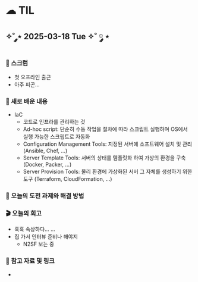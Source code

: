 # ☁︎ TIL

## ✧˚ ༘⋆ 2025-03-18 Tue ✧˚ ༘ ⋆

### 💬 스크럼
- 첫 오프라인 출근
- 아주 피곤...

### 🖤 새로 배운 내용
- IaC
    - 코드로 인프라를 관리하는 것
    - Ad-hoc script: 단순히 수동 작업을 절차에 따라 스크립트 실행하며 OS에서 실행 가능한 스크립트로 자동화
    - Configuration Management Tools: 지정된 서버에 소프트웨어 설치 및 관리 (Ansible, Chef, ...)
    - Server Template Tools: 서버의 상태를 템플릿화 하여 가상의 환경을 구축 (Docker, Packer, ...)
    - Server Provision Tools: 물리 환경에 가상화된 서버 그 자체를 생성하기 위한 도구 (Terraform, CloudFormation, ...)

### 🏁 오늘의 도전 과제와 해결 방법

### 🎬 오늘의 회고
- 흑흑 속상하다... ...
- 집 가서 인터뷰 준비나 해야지
    - N2SF 보는 중

### 👀 참고 자료 및 링크
- 